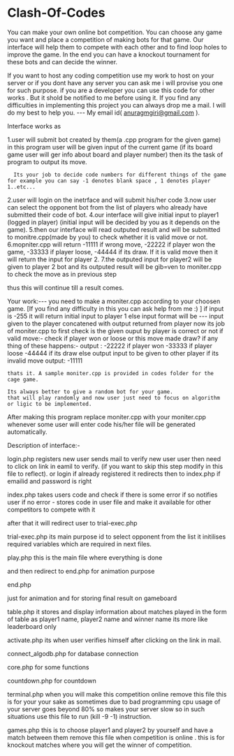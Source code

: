 # Clash-Of-Codes
You can make your own online bot competition.
You can choose any game you want and place a competition of making bots for that game. 
Our interface will help them to compete with each other and to find loop holes to improve the game. 
In the end you can have a knockout tournament for these bots and can decide the winner.

If you want to host any coding competition use my work to host on your server or if you dont have any server you can ask me i will provise you one for such purpose.
if you are a developer you can use this code for other works . But it shold be notified to me before using it.
If you find any difficulties in implementing this project you can always drop me a mail.
I will do my best to help you.
--- My email id( anuragmgiri@gmail.com ).

Interface works as

1.user will submit bot created by them(a .cpp program for the given game)
      in this program user will be given input of the current game (if its board game user will ger info about board and player number)
      then its the task of program to output its move.
      
      Its your job to decide code numbers for different things of the game for example you can say -1 denotes blank space , 1 denotes player 1..etc...
      
2.user will login on the inetrface and will submit his/her code
3.now user can select the opponent bot from the list of players who already have submitted their code of bot.
4.our interface will give initial input to player1 (logged in player) (initial input will be decided by you as it depends on the game).
5.then our interface will read outputed result and will be submitted to monitre.cpp(made by you) to check whether it is valid move or not.
6.mopniter.cpp will return -11111 if wrong move, -22222 if player won the game, -33333 if player loose, -44444 if its draw. If it is valid move then it will return the input for player 2.
7.the outputed input for player2 will be given to player 2 bot and its outputed result will be gib=ven to moniter.cpp to check the move as in previous step

thus this will continue till a result comes. 

Your work:---
  you need to make a moniter.cpp according to your choosen game. [If you find any difficulty in this you can ask help from me :) ]
    if input is -255 it will return initial input to player 1
    else input format will be --- input given to the player concatened with output returned from player
    now its job of moniter.cpp to first check is the given ouput by player is correct or not
    if valid move:- check if player won or loose or this move made draw?
                    if any thing of these happens:-
                          output :  -22222  if player won
                                    -33333  if player loose
                                    -44444  if its draw
                     else output input to be given to other player
    if its invalid move output: -11111
    
    thats it. A sample moniter.cpp is provided in codes folder for the cage game.
    
    Its always better to give a random bot for your game.
    that will play randomly and now user just need to focus on algorithm or ligic to be implemented.
    
After making this program replace moniter.cpp with your moniter.cpp 
whenever some user will enter code his/her file will be generated automatically.

Description of interface:-

login.php
  registers new user
        sends mail to verify new user
        user then need to click on link in eamil to verify.
        (if you want to skip this step modify in this file to reflect).
  or login if already registered
        it redirects then to index.php if emailid and password is right
        
        
index.php
  takes users code and check if there is some error if so notifies user
  if no error - stores code in user file and make it available for other competitors to compete with it
  
  after that it will redirect user to trial-exec.php


trial-exec.php
  its main purpose id to select opponent from the list
  it initilises required variables which are required in next files.
  
play.php
  this is the main file where everything is done
  
  and then redirect to end.php for animation purpose
 
 
end.php

  just for animation and for storing final result on gameboard
  
table.php
  it stores and display information about matches played in the form of table
  as player1 name, player2 name and winner name
  its more like leaderboard only

activate.php
  its when user verifies himself after clicking on the link in mail.
  
connect_algodb.php
  for database connection
  
core.php
  for some functions
 
countdown.php
  for countdown
  
terminal.php
  when you will make this competition online remove this file
  this is for your your sake as sometimes due to bad programming cpu usage of your server goes beyond 80% so makes your server slow so in such situations use this file to run (kill -9 -1) instruction.

games.php
  this is to choose player1 and player2 by yourself and have a match between them
  remove this file when competition is online .
  this is for knockout matches where you will get the winner of competition.
  

 

